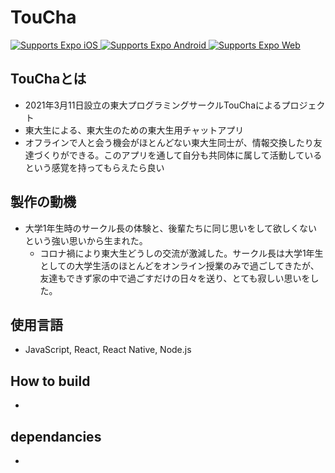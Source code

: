 # TouCha

<p>
  <!-- iOS -->
  <a href="https://itunes.apple.com/app/apple-store/id982107779">
    <img alt="Supports Expo iOS" longdesc="Supports Expo iOS" src="https://img.shields.io/badge/iOS-4630EB.svg?style=flat-square&logo=APPLE&labelColor=999999&logoColor=fff" />
  </a>
  <!-- Android -->
  <a href="https://play.google.com/store/apps/details?id=host.exp.exponent&referrer=blankexample">
    <img alt="Supports Expo Android" longdesc="Supports Expo Android" src="https://img.shields.io/badge/Android-4630EB.svg?style=flat-square&logo=ANDROID&labelColor=A4C639&logoColor=fff" />
  </a>
  <!-- Web -->
  <a href="https://docs.expo.io/workflow/web/">
    <img alt="Supports Expo Web" longdesc="Supports Expo Web" src="https://img.shields.io/badge/web-4630EB.svg?style=flat-square&logo=GOOGLE-CHROME&labelColor=4285F4&logoColor=fff" />
  </a>
</p>

## TouChaとは
- 2021年3月11日設立の東大プログラミングサークルTouChaによるプロジェクト
- 東大生による、東大生のための東大生用チャットアプリ
- オフラインで人と会う機会がほとんどない東大生同士が、情報交換したり友達づくりができる。このアプリを通して自分も共同体に属して活動しているという感覚を持ってもらえたら良い

## 製作の動機
- 大学1年生時のサークル長の体験と、後輩たちに同じ思いをして欲しくないという強い思いから生まれた。
  - コロナ禍により東大生どうしの交流が激減した。サークル長は大学1年生としての大学生活のほとんどをオンライン授業のみで過ごしてきたが、友達もできず家の中で過ごすだけの日々を送り、とても寂しい思いをした。

## 使用言語
- JavaScript, React, React Native, Node.js

## How to build
- 

## dependancies
- 